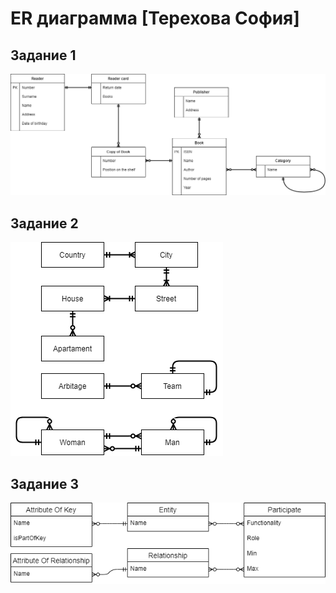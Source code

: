 # ER диаграмма [Терехова София]
## Задание 1
![Задание 1](task1.png)
## Задание 2
![Задание 2](task2.png)
## Задание 3
![Задание 3](task3.png)